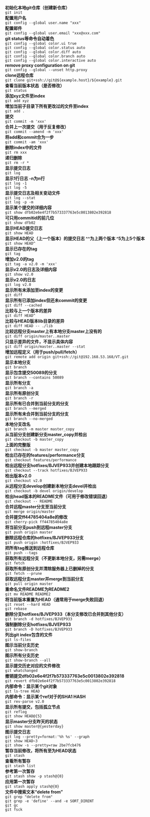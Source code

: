 **初始化本地git仓库（创建新仓库）**\
`git init`\
**配置用户名**\
`git config --global user.name "xxx"`\
**配置邮件**\
`git config --global user.email "xxx@xxx.com"`\
**git status等命令自动着色**\
`git config --global color.ui true`\
`git config --global color.status auto`\
`git config --global color.diff auto`\
`git config --global color.branch auto`\
`git config --global color.interactive auto`\
**remove  proxy configuration on git**\
`git config --global --unset http.proxy`\
**clone远程仓库**\
`git clone git+ssh://git@${example.host}/${example}.git`\
**查看当前版本状态（是否修改）**\
`git status`\
**添加xyz文件至index**\
`git add xyz`\
**增加当前子目录下所有更改过的文件至index**\
`git add .`\
**提交**\
`git commit -m 'xxx'`\
**合并上一次提交（用于反复修改）**\
`git commit --amend -m 'xxx'`\
**将add和commit合为一步**\
`git commit -am 'xxx'`\
**删除index中的文件**\
`git rm xxx`\
**递归删除**\
`git rm -r *`\
**显示提交日志**\
`git log`\
**显示1行日志 -n为n行**\
`git log -1`\
`git log -5`\
**显示提交日志及相关变动文件**\
`git log --stat`\
`git log -p -m`\
**显示某个提交的详细内容**\
`git show dfb02e6e4f2f7b573337763e5c0013802e392818`\
**可只用commitid的前几位**\
`git show dfb02`\
**显示HEAD提交日志**\
`git show HEAD`\
**显示HEAD的父（上一个版本）的提交日志 ^^为上两个版本 ^5为上5个版本**\
`git show HEAD^`\
**显示已存在的tag**\
`git tag`\
**增加v2.0的tag**\
`git tag -a v2.0 -m 'xxx'`\
**显示v2.0的日志及详细内容**\
`git show v2.0`\
**显示v2.0的日志**\
`git log v2.0`\
**显示所有未添加至index的变更**\
`git diff`\
**显示所有已添加index但还未commit的变更**\
`git diff --cached`\
**比较与上一个版本的差异**\
`git diff HEAD^`\
**比较与HEAD版本lib目录的差异**\
`git diff HEAD -- ./lib`\
**比较远程分支master上有本地分支master上没有的**\
`git diff origin/master..master`\
**只显示差异的文件，不显示具体内容**\
`git diff origin/master..master --stat`\
**增加远程定义（用于push/pull/fetch）**\
`git remote add origin git+ssh://git@192.168.53.168/VT.git`\
**显示本地分支**\
`git branch`\
**显示包含提交50089的分支**\
`git branch --contains 50089`\
**显示所有分支**\
`git branch -a`\
**显示所有原创分支**\
`git branch -r`\
**显示所有已合并到当前分支的分支**\
`git branch --merged`\
**显示所有未合并到当前分支的分支**\
`git branch --no-merged`\
**本地分支改名**\
`git branch -m master master_copy`\
**从当前分支创建新分支master_copy并检出**\
`git checkout -b master_copy`\
**上面的完整版**\
`git checkout -b master master_copy`\
**检出已存在的features/performance分支**\
`git checkout features/performance`\
**检出远程分支hotfixes/BJVEP933并创建本地跟踪分支**\
`git checkout --track hotfixes/BJVEP933`\
**检出版本v2.0**\
`git checkout v2.0`\
**从远程分支develop创建新本地分支devel并检出**\
`git checkout -b devel origin/develop`\
**检出head版本的README文件（可用于修改错误回退）**\
`git checkout -- README`\
**合并远程master分支至当前分支**\
`git merge origin/master`\
**合并提交ff44785404a8e的修改**\
`git cherry-pick ff44785404a8e`\
**将当前分支push到远程master分支**\
`git push origin master`\
**删除远程仓库的hotfixes/BJVEP933分支**\
`git push origin :hotfixes/BJVEP933`\
**把所有tag推送到远程仓库**\
`git push --tags`\
**获取所有远程分支（不更新本地分支，另需merge）**\
`git fetch`\
**获取所有原创分支并清除服务器上已删掉的分支**\
`git fetch --prune`\
**获取远程分支master并merge到当前分支**\
`git pull origin master`\
**重命名文件README为README2**\
`git mv README README2`\
**将当前版本重置为HEAD（通常用于merge失败回退）**\
`git reset --hard HEAD`\
`git rebase`\
**删除分支hotfixes/BJVEP933（本分支修改已合并到其他分支）**\
`git branch -d hotfixes/BJVEP933`\
**强制删除分支hotfixes/BJVEP933**\
`git branch -D hotfixes/BJVEP933`\
**列出git index包含的文件**\
`git ls-files`\
**图示当前分支历史**\
`git show-branch`\
**图示所有分支历史**\
`git show-branch --all`\
**显示提交历史对应的文件修改**\
`git whatchanged`\
**撤销提交dfb02e6e4f2f7b573337763e5c0013802e392818**\
`git revert dfb02e6e4f2f7b573337763e5c0013802e392818`\
**内部命令：显示某个git对象**\
`git ls-tree HEAD`\
**内部命令：显示某个ref对于的SHA1 HASH**\
`git rev-parse v2.0`\
**显示所有提交，包括孤立节点**\
`git reflog`\
`git show HEAD@{5}`\
**显示master分支昨天的状态**\
`git show master@{yesterday}`\
**图示提交日志**\
`git log --pretty=format:'%h %s' --graph`\
`git show HEAD~3`\
`git show -s --pretty=raw 2be7fcb476`\
**暂存当前修改，将所有至为HEAD状态**\
`git stash`\
**查看所有暂存**\
`git stash list`\
**参考第一次暂存**\
`git stash show -p stash@{0}`\
**应用第一次暂存**\
`git stash apply stash@{0}`\
**文件中搜索文本“delete from”**\
`git grep "delete from"`\
`git grep -e 'define' --and -e SORT_DIRENT`\
`git gc`\
`git fsck`